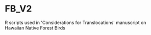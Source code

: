 # FB_V2
R scripts used in 'Considerations for Translocations' manuscript on Hawaiian Native Forest Birds

